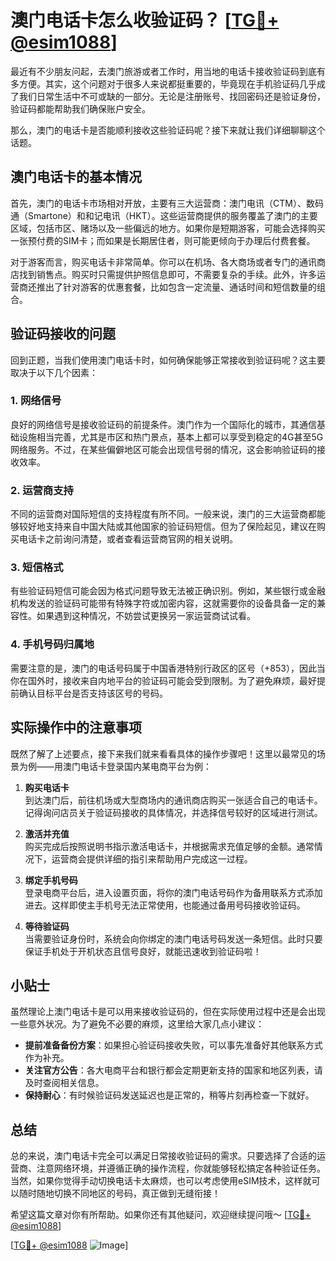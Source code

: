 # 澳门电话卡怎么收验证码？ [[TG💪+ @esim1088](https://t.me/s/esim1088)]

最近有不少朋友问起，去澳门旅游或者工作时，用当地的电话卡接收验证码到底有多方便。其实，这个问题对于很多人来说都挺重要的，毕竟现在手机验证码几乎成了我们日常生活中不可或缺的一部分。无论是注册账号、找回密码还是验证身份，验证码都能帮助我们确保账户安全。

那么，澳门的电话卡是否能顺利接收这些验证码呢？接下来就让我们详细聊聊这个话题。

## 澳门电话卡的基本情况

首先，澳门的电话卡市场相对开放，主要有三大运营商：澳门电讯（CTM）、数码通（Smartone）和和记电讯（HKT）。这些运营商提供的服务覆盖了澳门的主要区域，包括市区、赌场以及一些偏远的地方。如果你是短期游客，可能会选择购买一张预付费的SIM卡；而如果是长期居住者，则可能更倾向于办理后付费套餐。

对于游客而言，购买电话卡非常简单。你可以在机场、各大商场或者专门的通讯商店找到销售点。购买时只需提供护照信息即可，不需要复杂的手续。此外，许多运营商还推出了针对游客的优惠套餐，比如包含一定流量、通话时间和短信数量的组合。

## 验证码接收的问题

回到正题，当我们使用澳门电话卡时，如何确保能够正常接收到验证码呢？这主要取决于以下几个因素：

### 1. **网络信号**

良好的网络信号是接收验证码的前提条件。澳门作为一个国际化的城市，其通信基础设施相当完善，尤其是市区和热门景点，基本上都可以享受到稳定的4G甚至5G网络服务。不过，在某些偏僻地区可能会出现信号弱的情况，这会影响验证码的接收效率。

### 2. **运营商支持**

不同的运营商对国际短信的支持程度有所不同。一般来说，澳门的三大运营商都能够较好地支持来自中国大陆或其他国家的验证码短信。但为了保险起见，建议在购买电话卡之前询问清楚，或者查看运营商官网的相关说明。

### 3. **短信格式**

有些验证码短信可能会因为格式问题导致无法被正确识别。例如，某些银行或金融机构发送的验证码可能带有特殊字符或加密内容，这就需要你的设备具备一定的兼容性。如果遇到这种情况，不妨尝试更换另一家运营商试试看。

### 4. **手机号码归属地**

需要注意的是，澳门的电话号码属于中国香港特别行政区的区号（+853），因此当你在国外时，接收来自内地平台的验证码可能会受到限制。为了避免麻烦，最好提前确认目标平台是否支持该区号的号码。

## 实际操作中的注意事项

既然了解了上述要点，接下来我们就来看看具体的操作步骤吧！这里以最常见的场景为例——用澳门电话卡登录国内某电商平台为例：

1. **购买电话卡**  
   到达澳门后，前往机场或大型商场内的通讯商店购买一张适合自己的电话卡。记得询问店员关于验证码接收的具体情况，并选择信号较好的区域进行测试。

2. **激活并充值**  
   购买完成后按照说明书指示激活电话卡，并根据需求充值足够的金额。通常情况下，运营商会提供详细的指引来帮助用户完成这一过程。

3. **绑定手机号码**  
   登录电商平台后，进入设置页面，将你的澳门电话号码作为备用联系方式添加进去。这样即使主手机号无法正常使用，也能通过备用号码接收验证码。

4. **等待验证码**  
   当需要验证身份时，系统会向你绑定的澳门电话号码发送一条短信。此时只要保证手机处于开机状态且信号良好，就能迅速收到验证码啦！

## 小贴士

虽然理论上澳门电话卡是可以用来接收验证码的，但在实际使用过程中还是会出现一些意外状况。为了避免不必要的麻烦，这里给大家几点小建议：

- **提前准备备份方案**：如果担心验证码接收失败，可以事先准备好其他联系方式作为补充。
- **关注官方公告**：各大电商平台和银行都会定期更新支持的国家和地区列表，请及时查阅相关信息。
- **保持耐心**：有时候验证码发送延迟也是正常的，稍等片刻再检查一下就好。

## 总结

总的来说，澳门电话卡完全可以满足日常接收验证码的需求。只要选择了合适的运营商、注意网络环境，并遵循正确的操作流程，你就能够轻松搞定各种验证任务。当然，如果你觉得手动切换电话卡太麻烦，也可以考虑使用eSIM技术，这样就可以随时随地切换不同地区的号码，真正做到无缝衔接！

希望这篇文章对你有所帮助。如果你还有其他疑问，欢迎继续提问哦～ [[TG💪+ @esim1088](https://t.me/s/esim1088)]

[[TG💪+ @esim1088](https://t.me/s/esim1088) ![Image](https://i.postimg.cc/4NQfJmqS/Snipaste-2025-05-13-00-14-12.png)]